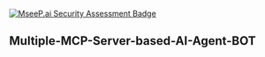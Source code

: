 [![MseeP.ai Security Assessment Badge](https://mseep.net/pr/wahidpanda-multiple-mcp-server-based-ai-agent-bot-badge.png)](https://mseep.ai/app/wahidpanda-multiple-mcp-server-based-ai-agent-bot)

## Multiple-MCP-Server-based-AI-Agent-BOT
